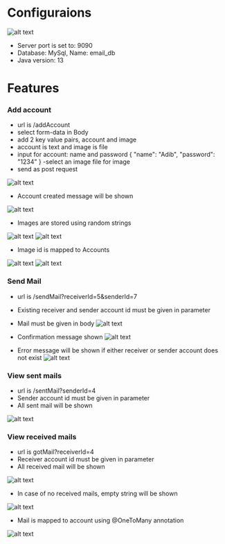 # Configuraions
![alt text](Readme%20Attachments/Capture1.PNG)
- Server port is set to: 9090
- Database: MySql, Name: email_db
- Java version: 13


# Features
### Add account
- url is /addAccount
- select form-data in Body
- add 2 key value pairs, account and image
- account is text and image is file
- input for account: name and password
{ 
"name": "Adib",
"password": "1234" 
}
-select an image file for image
- send as post request

![alt text](Readme%20Attachments/Capture2.PNG)

- Account created message will be shown

![alt text](Readme%20Attachments/Capture3.PNG)

- Images are stored using random strings

![alt text](Readme%20Attachments/Capture4.PNG)
![alt text](Readme%20Attachments/Capture5.PNG)

- Image id is mapped to Accounts

![alt text](Readme%20Attachments/Capture6.PNG)
![alt text](Readme%20Attachments/Capture7.PNG)

### Send Mail

- url is /sendMail?receiverId=5&senderId=7
- Existing receiver and sender account id must be given in parameter
- Mail must be given in body
![alt text](Readme%20Attachments/Capture8.PNG)

- Confirmation message shown
![alt text](Readme%20Attachments/Capture9.PNG)
- Error message will be shown if either receiver or sender account does not exist
![alt text](Readme%20Attachments/Capture10.PNG)

### View sent mails
- url is /sentMail?senderId=4
- Sender account id must be given in parameter
- All sent mail will be shown

![alt text](Readme%20Attachments/Capture11.PNG)

### View received mails
- url is gotMail?receiverId=4
- Receiver account id must be given in parameter
- All received mail will be shown

![alt text](Readme%20Attachments/Capture12.PNG)

- In case of no received mails, empty string will be shown

![alt text](Readme%20Attachments/Capture13.PNG)

- Mail is mapped to account  using @OneToMany annotation

![alt text](Readme%20Attachments/Capture14.PNG)